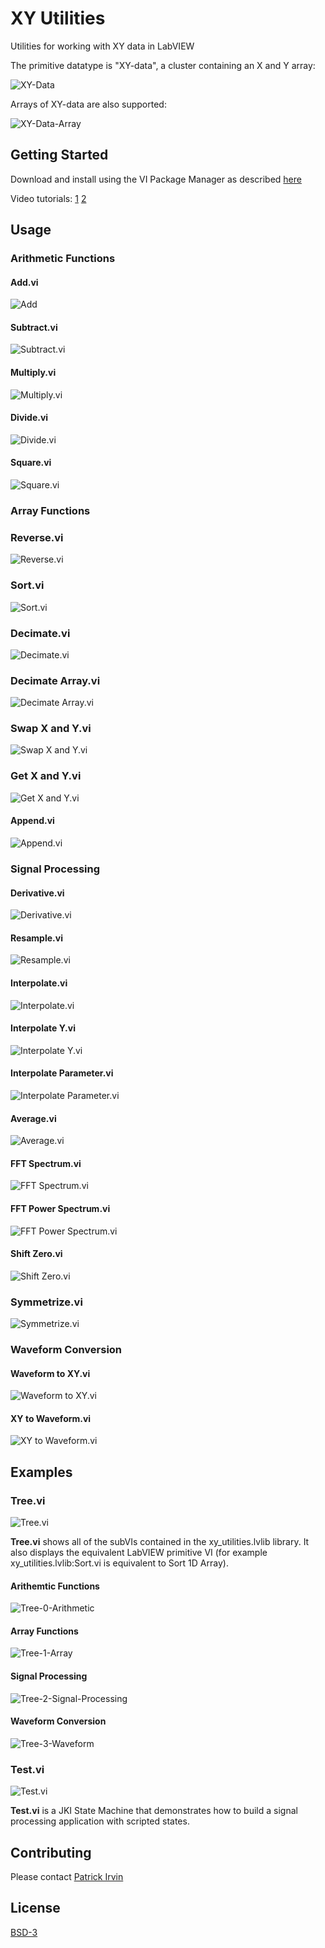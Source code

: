 # XY Utilities
Utilities for working with XY data in LabVIEW

The primitive datatype is "XY-data", a cluster containing an X and Y array:

![XY-Data](images/XY-Data.png)

Arrays of XY-data are also supported:

![XY-Data-Array](images/XY-Data-Array.png)

## Getting Started
Download and install using the VI Package Manager as described [here](https://levylabpitt.github.io/)

Video tutorials: [1](https://youtu.be/eSvicCe4rxI) [2](https://youtu.be/vsgaZ0WJEis)

## Usage
### Arithmetic Functions
#### Add.vi

![Add](images/Add.vi.png)

#### Subtract.vi

![Subtract.vi](images/Subtract.vi.png)

#### Multiply.vi

![Multiply.vi](images/Multiply.vi.png)

#### Divide.vi

![Divide.vi](images/Divide.vi.png)

#### Square.vi

![Square.vi](images/Square.vi.png)

### Array Functions
### Reverse.vi

![Reverse.vi](images/Reverse.vi.png)

### Sort.vi

![Sort.vi](images/Sort.vi.png)

### Decimate.vi

![Decimate.vi](images/Decimate.vi.png)

### Decimate Array.vi

![Decimate Array.vi](images/Decimate-Array.vi.png)

### Swap X and Y.vi

![Swap X and Y.vi](images/Swap-X-and-Y.vi.png)

### Get X and Y.vi

![Get X and Y.vi](images/Get-X-and-Y.vi.png)

#### Append.vi

![Append.vi](images/Append.vi.png)

### Signal Processing
#### Derivative.vi

![Derivative.vi](images/Derivative.vi.png)

#### Resample.vi

![Resample.vi](images/Resample.vi.png)

#### Interpolate.vi

![Interpolate.vi](images/Interpolate.vi.png)

#### Interpolate Y.vi

![Interpolate Y.vi](images/Interpolate-Y.vi.png)

#### Interpolate Parameter.vi

![Interpolate Parameter.vi](images/Interpolate-Parameter.vi.png)

#### Average.vi

![Average.vi](images/Average.vi.png)

#### FFT Spectrum.vi

![FFT Spectrum.vi](images/FFT-Spectrum.vi.png)

#### FFT Power Spectrum.vi

![FFT Power Spectrum.vi](images/FFT-Power-Spectrum.vi.png)

#### Shift Zero.vi

![Shift Zero.vi](images/Shift-Zero.vi.png)

### Symmetrize.vi

![Symmetrize.vi](images/Symmetrize.vi.png)

### Waveform Conversion

#### Waveform to XY.vi

![Waveform to XY.vi](images/Waveform-to-XY.vi.png)

#### XY to Waveform.vi

![XY to Waveform.vi](images/XY-to-Waveform.vi.png)

## Examples

### Tree.vi

![Tree.vi](images/Tree.vi.png)

**Tree.vi** shows all of the subVIs contained in the xy_utilities.lvlib library. It also displays the equivalent LabVIEW primitive VI (for example xy_utilities.lvlib:Sort.vi is equivalent to Sort 1D Array).

#### Arithemtic Functions

![Tree-0-Arithmetic](images/Tree-0-Arithmetic.png)

#### Array Functions

![Tree-1-Array](images/Tree-1-Array.png)

#### Signal Processing

![Tree-2-Signal-Processing](images/Tree-2-Signal-Processing.png)

#### Waveform Conversion

![Tree-3-Waveform](images/Tree-3-Waveform.png)

### Test.vi

![Test.vi](images/Test.vi.png)

**Test.vi** is a JKI State Machine that demonstrates how to build a signal processing application with scripted states.

## Contributing
Please contact [Patrick Irvin](https://github.com/ciozi137)

## License
[BSD-3](https://opensource.org/licenses/BSD-3-Clause)
